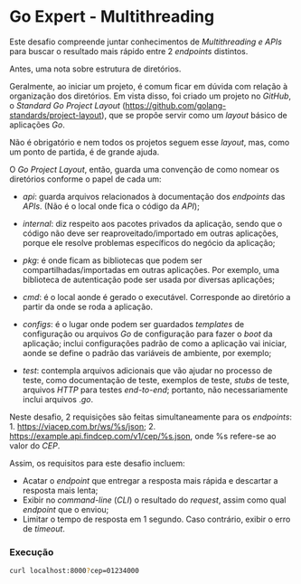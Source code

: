 # Go Expert - Multithreading

Este desafio compreende juntar conhecimentos de _Multithreading e APIs_ para buscar o resultado mais rápido entre 2 _endpoints_ distintos.

Antes, uma nota sobre estrutura de diretórios.

Geralmente, ao iniciar um projeto, é comum ficar em dúvida com relação à organização dos diretórios. Em vista disso, foi criado um projeto no _GitHub_, o _Standard Go Project Layout_ (https://github.com/golang-standards/project-layout), que se propõe servir como um _layout_ básico de aplicações _Go_.

Não é obrigatório e nem todos os projetos seguem esse _layout_, mas, como um ponto de partida, é de grande ajuda.

O _Go Project Layout_, então, guarda uma convenção de como nomear os diretórios conforme o papel de cada um:

- _api_: guarda arquivos relacionados à documentação dos _endpoints_ das _APIs_. (Não é o local onde fica o código da _API_);

- _internal_: diz respeito aos pacotes privados da aplicação, sendo que o código não deve ser reaproveitado/importado em outras aplicações, porque ele resolve problemas específicos do negócio da aplicação;

- _pkg_: é onde ficam as bibliotecas que podem ser compartilhadas/importadas em outras aplicações. Por exemplo, uma biblioteca de autenticação pode ser usada por diversas aplicações;

- _cmd_: é o local aonde é gerado o executável. Corresponde ao diretório a partir da onde se roda a aplicação.

- _configs_: é o lugar onde podem ser guardados _templates_ de configuração ou arquivos _Go_ de configuração para fazer o _boot_ da aplicação; inclui configurações padrão de como a aplicação vai iniciar, aonde se define o padrão das variáveis de ambiente, por exemplo;

- _test_: contempla arquivos adicionais que vão ajudar no processo de teste, como documentação de teste, exemplos de teste, _stubs_ de teste, arquivos _HTTP_ para testes _end-to-end_; portanto, não necessariamente inclui arquivos ._go_.

Neste desafio, 2 requisições são feitas simultaneamente para os _endpoints_: 1. https://viacep.com.br/ws/%s/json; 2. https://example.api.findcep.com/v1/cep/%s.json, onde %s refere-se ao valor do _CEP_.

Assim, os requisitos para este desafio incluem:

- Acatar o _endpoint_ que entregar a resposta mais rápida e descartar a resposta mais lenta;
- Exibir no _command-line_ (_CLI_) o resultado do _request_, assim como qual _endpoint_ que o enviou;
- Limitar o tempo de resposta em 1 segundo. Caso contrário, exibir o erro de _timeout_.

### Execução

```sh
curl localhost:8000?cep=01234000
```
